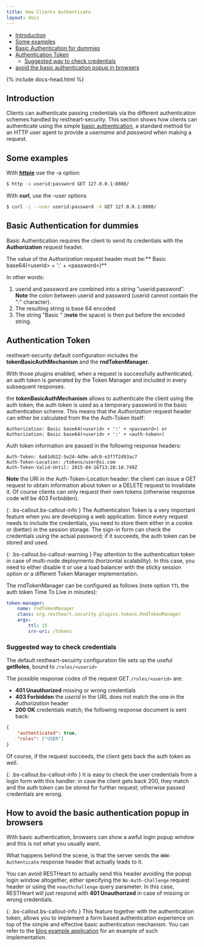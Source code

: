```yaml
---
title: How Clients Authenticate
layout: docs
---
```


<div markdown="1" class="d-none d-xl-block col-xl-2 order-last bd-toc">

-   [Introduction](#introduction)
-   [Some examples](#some-examples)
-   [Basic Authentication for dummies](#basic-authentication-for-dummies)
-   [Authentication Token](#authentication-token)
    -   [Suggested way to check credentials](#suggested-way-to-check-credentials)
-   [avoid the basic authentication popup in browsers](#avoid-the-basic-authentication-popup-in-browsers)

</div>
<div markdown="1" class="col-12 col-md-9 col-xl-8 py-md-3 bd-content pt-0">

{% include docs-head.html %}

## Introduction

Clients can authenticate passing credentials via the different authentication schemes handled by restheart-security.
This section shows how clients can authenticate using the simple [basic authentication](https://en.wikipedia.org/wiki/Basic_access_authentication),
a standard method for an HTTP user agent to provide a _username_ and
_password_ when making a request.

## Some examples

With **[httpie](https://github.com/jkbrzt/httpie)** use the -a option:

```bash
$ http -a userid:password GET 127.0.0.1:8080/
```

With **curl**, use the –user options

```bash
$ curl -i --user userid:password -X GET 127.0.0.1:8080/
```

## Basic Authentication for dummies

Basic Authentication requires the client to send its credentials with
the **Authorization** request header.

The value of the *Authorization* request header must be:** Basic
base64(&lt;userid&gt; + ':' + &lt;password&gt;)**

In other words:

1.  userid and password are combined into a string "userid:password".
    **Note** the colon between userid and password (userid cannot
    contain the ":" character).
2.  The resulting string is base 64 encoded
3.  The string "Basic " (**note** the space) is then put before the
    encoded string.

## Authentication Token

restheart-security default configuration includes the **tokenBasicAuthMechanism** and the **rndTokenManager**.

With those plugins enabled, when a request is successfully authenticated, an auth token is generated by the Token Manager and included in every subsequent responses.

the **tokenBasicAuthMechanism** allows to authenticate the client using the auth token; the auth token is used as a temporary password in the basic
authentication scheme. This means that the _Authorization_ request
header can either be calculated from the the Auth-Token itself:

`Authorization: Basic base64(<userid> + ':' + <password>) or Authorization: Basic base64(<userid> + ':' + <auth-token>)`

Auth token information are passed in the following response headers:

```
Auth-Token: 6a81d622-5e24-4d9e-adc0-e3f7f2d93ac7
Auth-Token-Location: /tokens/user@si.com
Auth-Token-Valid-Until: 2015-04-16T13:28:10.749Z
```

**Note** the URI in the Auth-Token-Location header: the client can issue
a GET request to obtain information about token or a DELETE request to
invalidate it. Of course clients can only request their own tokens
(otherwise response code will be 403 Forbidden).

{: .bs-callout.bs-callout-info }
The Authentication Token is a very important feature when you are
developing a web application. Since every request needs to include the
credentials, you need to store them either in a cookie or (better) in
the session storage. The sign-in form can check the credentials using
the actual password; if it succeeds, the auth token can be stored and
used.

{: .bs-callout.bs-callout-warning }
Pay attention to the authentication token in case of multi-node
deployments (horizontal scalability). In this case, you need to either
disable it or use a load balancer with the sticky session option or a different Token Manager implementation.

The rndTokenManager can be configured as follows (note option `TTL` the auth token Time To Live in minutes):

```yml
token-manager:
    name: rndTokenManager
    class: org.restheart.security.plugins.tokens.RndTokenManager
    args:
        ttl: 15
        srv-uri: /tokens
```

### Suggested way to check credentials

The default restheart-secuirty configuration file sets up the useful **getRoles**, bound to `/roles/<userid>`

The possible response codes of the request GET `/roles/<userid>`
are:

-   **401 Unauthorized** missing or wrong credentials
-   **403 Forbidden** the _userid_ in the URL does not match the one in
    the _Authorization_ header
-   **200 OK** credentials match; the following response document is
    sent back:

```json
{
    "authenticated": true,
    "roles": ["USER"]
}
```

Of course, if the request succeeds, the client gets back the auth token
as well.

{: .bs-callout.bs-callout-info }
It is easy to check the user credentials from a login form with this
handler: in case the client gets back 200, they match and the auth token
can be stored for further request; otherwise passed credentials are
wrong.

## How to avoid the basic authentication popup in browsers

With basic authentication, browsers can show a awful login popup window
and this is not what you usually want.

What happens behind the scene, is that the server sends
the `WWW-Authenticate` response header that actually leads to it.

You can avoid RESTHeart to actually send this header avoiding the popup
login window altogether, either specifying
the `No-Auth-Challenge` request header or using
the `noauthchallenge` query parameter. In this case, RESTHeart will just
respond with **401 Unauthorized** in case of missing or wrong
credentials.

{: .bs-callout.bs-callout-info }
This feature together with the authentication token, allows you to
implement a form based authentication experience on top of the simple
and effective basic authentication mechanism. You can refer to the [blog
example application](https://github.com/softinstigate/restheart-blog-example) for an example of such implementation.

</div>
